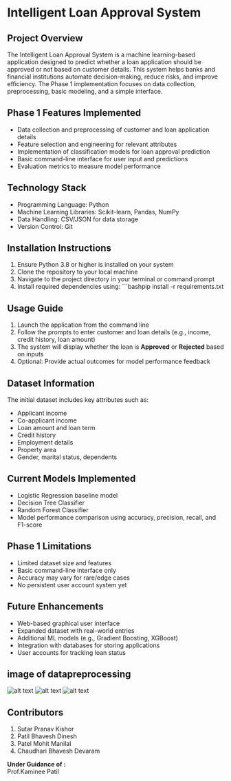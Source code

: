 # Intelligent Loan Approval System

## Project Overview
The Intelligent Loan Approval System is a machine learning-based application designed to predict whether a loan application should be approved or not based on customer details. This system helps banks and financial institutions automate decision-making, reduce risks, and improve efficiency. The Phase 1 implementation focuses on data collection, preprocessing, basic modeling, and a simple interface.

## Phase 1 Features Implemented
- Data collection and preprocessing of customer and loan application details  
- Feature selection and engineering for relevant attributes  
- Implementation of classification models for loan approval prediction  
- Basic command-line interface for user input and predictions  
- Evaluation metrics to measure model performance  

## Technology Stack
- Programming Language: Python  
- Machine Learning Libraries: Scikit-learn, Pandas, NumPy  
- Data Handling: CSV/JSON for data storage  
- Version Control: Git  

## Installation Instructions
1. Ensure Python 3.8 or higher is installed on your system  
2. Clone the repository to your local machine  
3. Navigate to the project directory in your terminal or command prompt  
4. Install required dependencies using:  ```bashpip install -r requirements.txt

## Usage Guide
1. Launch the application from the command line  
2. Follow the prompts to enter customer and loan details (e.g., income, credit history, loan amount)  
3. The system will display whether the loan is **Approved** or **Rejected** based on inputs  
4. Optional: Provide actual outcomes for model performance feedback  

## Dataset Information
The initial dataset includes key attributes such as:  
- Applicant income  
- Co-applicant income  
- Loan amount and loan term  
- Credit history  
- Employment details  
- Property area  
- Gender, marital status, dependents  

## Current Models Implemented
- Logistic Regression baseline model  
- Decision Tree Classifier  
- Random Forest Classifier  
- Model performance comparison using accuracy, precision, recall, and F1-score  

## Phase 1 Limitations
- Limited dataset size and features  
- Basic command-line interface only  
- Accuracy may vary for rare/edge cases  
- No persistent user account system yet  

## Future Enhancements
- Web-based graphical user interface  
- Expanded dataset with real-world entries  
- Additional ML models (e.g., Gradient Boosting, XGBoost)  
- Integration with databases for storing applications  
- User accounts for tracking loan status  

## image of datapreprocessing
![alt text](<WhatsApp Image 2025-09-19 at 15.16.45_4e9617f2.jpg>)
![alt text](<WhatsApp Image 2025-09-19 at 19.05.08_c32d1e80.jpg>)
![alt text](<WhatsApp Image 2025-09-19 at 19.06.46_b3679d5c.jpg>)

## Contributors
1) Sutar Pranav Kishor 
2) Patil Bhavesh Dinesh  
3) Patel Mohit Manilal  
4) Chaudhari Bhavesh Devaram  

**Under Guidance of :**  
Prof.Kaminee Patil  
